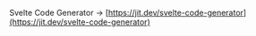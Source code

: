 Svelte Code Generator → [https://jit.dev/svelte-code-generator](https://jit.dev/svelte-code-generator)
